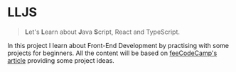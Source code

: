 # LLJS
> **L**et's **L**earn about **J**ava **S**cript, React and TypeScript.

In this project I learn about Front-End Development by practising with
some projects for beginners.
All the content will be based on [feeCodeCamp's article](https://www.freecodecamp.org/news/javascript-projects-for-beginners/#how-to-build-a-quiz-app-with-react-and-typescript) providing some project ideas.

